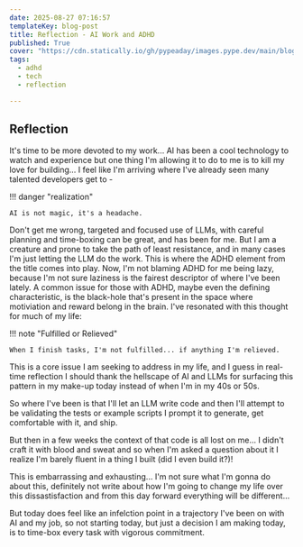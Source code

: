 ```yaml
---
date: 2025-08-27 07:16:57
templateKey: blog-post
title: Reflection - AI Work and ADHD
published: True
cover: "https://cdn.statically.io/gh/pypeaday/images.pype.dev/main/blog-media/20250827125949_5f9ed179.png"
tags:
  - adhd
  - tech
  - reflection

---
```


## Reflection

It's time to be more devoted to my work... AI has been a cool technology to
watch and experience but one thing I'm allowing it to do to me is to kill my love for
building... I feel like I'm arriving where I've already seen many talented
developers get to - 

!!! danger "realization"

    AI is not magic, it's a headache. 

Don't get me wrong, targeted and focused use of LLMs, with careful planning and
time-boxing can be great, and has been for me. But I am a creature and prone to
take the path of least resistance, and in many cases I'm just letting the LLM
do the work. This is where the ADHD element from the title comes into play.
Now, I'm not blaming ADHD for me being lazy, because I'm not sure laziness is
the fairest descriptor of where I've been lately. A common issue for those with
ADHD, maybe even the defining characteristic, is the black-hole that's present in the space
where motiviation and reward belong in the brain. I've resonated with this thought for much of my life:

!!! note "Fulfilled or Relieved"

    When I finish tasks, I'm not fulfilled... if anything I'm relieved.

This is a core issue I am seeking to address in my life, and I guess in
real-time reflection I should thank the hellscape of AI and LLMs for surfacing
this pattern in my make-up today instead of when I'm in my 40s or 50s.

So where I've been is that I'll let an LLM write code and then I'll attempt to
be validating the tests or example scripts I prompt it to generate, get
comfortable with it, and ship. 

But then in a few weeks the context of that code is all
lost on me... I didn't craft it with blood and sweat and so when I'm asked a
question about it I realize I'm barely fluent in a thing I built (did I even build it?)! 

This is embarrassing and exhausting... I'm not sure what I'm gonna do about
this, definitely not write about how I'm going to change my life over this
dissastisfaction and from this day forward everything will be different... 

But today does feel like an infelction point in a trajectory I've been on with
AI and my job, so not starting today, but just a decision I am making today, is
to time-box every task with vigorous commitment.

